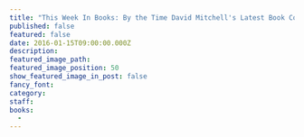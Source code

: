 ```yaml
---
title: "This Week In Books: By the Time David Mitchell's Latest Book Comes Out We'll All Be Dead"
published: false
featured: false
date: 2016-01-15T09:00:00.000Z
description:
featured_image_path:
featured_image_position: 50
show_featured_image_in_post: false
fancy_font:
category:
staff:
books:
  -
---
```

